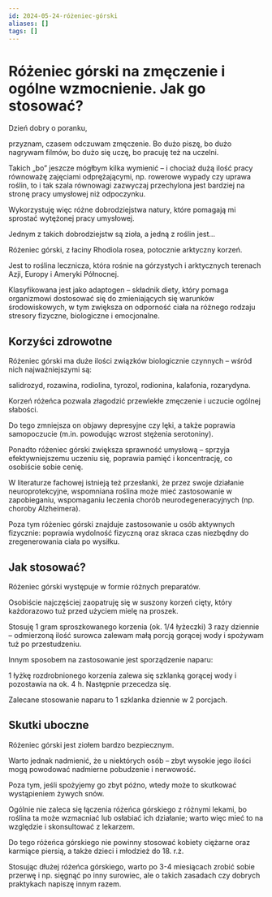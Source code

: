 ```yaml
---
id: 2024-05-24-różeniec-górski
aliases: []
tags: []
---
```


# Różeniec górski na zmęczenie i ogólne wzmocnienie. Jak go stosować?

Dzień dobry o poranku,

przyznam, czasem odczuwam zmęczenie. Bo dużo piszę, bo dużo nagrywam filmów, bo dużo się uczę, bo pracuję też na uczelni.

Takich „bo” jeszcze mógłbym kilka wymienić – i chociaż dużą ilość pracy równoważę zajęciami odprężającymi, np. rowerowe wypady czy uprawa roślin, to i tak szala równowagi zazwyczaj przechylona jest bardziej na stronę pracy umysłowej niż odpoczynku.

Wykorzystuję więc różne dobrodziejstwa natury, które pomagają mi sprostać wytężonej pracy umysłowej.

Jednym z takich dobrodziejstw są zioła, a jedną z roślin jest…

Różeniec górski, z łaciny Rhodiola rosea, potocznie arktyczny korzeń.

Jest to roślina lecznicza, która rośnie na górzystych i arktycznych terenach Azji, Europy i Ameryki Północnej.

Klasyfikowana jest jako adaptogen – składnik diety, który pomaga organizmowi dostosować się do zmieniających się warunków środowiskowych, w tym zwiększa on odporność ciała na różnego rodzaju stresory fizyczne, biologiczne i emocjonalne.

## Korzyści zdrowotne

Różeniec górski ma duże ilości związków biologicznie czynnych – wśród nich najważniejszymi są:

salidrozyd, rozawina, rodiolina, tyrozol, rodionina, kalafonia, rozarydyna.

Korzeń różeńca pozwala złagodzić przewlekłe zmęczenie i uczucie ogólnej słabości.

Do tego zmniejsza on objawy depresyjne czy lęki, a także poprawia samopoczucie (m.in. powodując wzrost stężenia serotoniny).

Ponadto różeniec górski zwiększa sprawność umysłową – sprzyja efektywniejszemu uczeniu się, poprawia pamięć i koncentrację, co osobiście sobie cenię.

W literaturze fachowej istnieją też przesłanki, że przez swoje działanie neuroprotekcyjne, wspomniana roślina może mieć zastosowanie w zapobieganiu, wspomaganiu leczenia chorób neurodegeneracyjnych (np. choroby Alzheimera).

Poza tym różeniec górski znajduje zastosowanie u osób aktywnych fizycznie: poprawia wydolność fizyczną oraz skraca czas niezbędny do zregenerowania ciała po wysiłku.

## Jak stosować?

Różeniec górski występuje w formie różnych preparatów.

Osobiście najczęściej zaopatruję się w suszony korzeń cięty, który każdorazowo tuż przed użyciem mielę na proszek.

Stosuję 1 gram sproszkowanego korzenia (ok. 1/4 łyżeczki) 3 razy dziennie – odmierzoną ilość surowca zalewam małą porcją gorącej wody i spożywam tuż po przestudzeniu.

Innym sposobem na zastosowanie jest sporządzenie naparu:

1 łyżkę rozdrobnionego korzenia zalewa się szklanką gorącej wody i pozostawia na ok. 4 h. Następnie przecedza się.

Zalecane stosowanie naparu to 1 szklanka dziennie w 2 porcjach.

## Skutki uboczne

Różeniec górski jest ziołem bardzo bezpiecznym.

Warto jednak nadmienić, że u niektórych osób – zbyt wysokie jego ilości mogą powodować nadmierne pobudzenie i nerwowość.

Poza tym, jeśli spożyjemy go zbyt późno, wtedy może to skutkować wystąpieniem żywych snów.

Ogólnie nie zaleca się łączenia różeńca górskiego z różnymi lekami, bo roślina ta może wzmacniać lub osłabiać ich działanie; warto więc mieć to na względzie i skonsultować z lekarzem.

Do tego różeńca górskiego nie powinny stosować kobiety ciężarne oraz karmiące piersią, a także dzieci i młodzież do 18. r.ż.

Stosując dłużej różeńca górskiego, warto po 3-4 miesiącach zrobić sobie przerwę i np. sięgnąć po inny surowiec, ale o takich zasadach czy dobrych praktykach napiszę innym razem.
